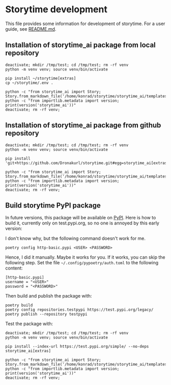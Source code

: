 # Storytime development

This file provides some information for development of storytime.
For a user guide, see [README.md](README.md).

## Installation of storytime_ai package from local repository

```
deactivate; mkdir /tmp/test; cd /tmp/test; rm -rf venv
python -m venv venv; source venv/bin/activate

pip install ~/storytime[extras]
cp ~/storytime/.env .

python -c "from storytime_ai import Story; Story.from_markdown_file('/home/konrad/storytime/storytime_ai/templates/minimal.md').check_integrity()"
python -c "from importlib.metadata import version; print(version('storytime_ai'))"
deactivate; rm -rf venv;

```

## Installation of storytime_ai package from github repository

```
deactivate; mkdir /tmp/test; cd /tmp/test; rm -rf venv
python -m venv venv; source venv/bin/activate

pip install 'git+https://github.com/Dronakurl/storytime.git#egg=storytime_ai[extras]'

python -c "from storytime_ai import Story; Story.from_markdown_file('/home/konrad/storytime/storytime_ai/templates/minimal.md').check_integrity()"
python -c "from importlib.metadata import version; print(version('storytime_ai'))"
deactivate; rm -rf venv;
```

## Build storytime PyPI package

In future versions, this package will be available on [PyPI](https://pypi.org/). Here is how to build it, currently only on test.pypi.org, so no one is annoyed by this early version:

I don't know why, but the following command doesn't work for me.

```
poetry config http-basic.pypi <USER> <PASSWORD>
```

Hence, I did it manually. Maybe it works for you. If it works, you can skip the following step.
Set the file `~/.config/pypoetry/auth.toml` to the following content:

```
[http-basic.pypi]
username = "<USER>"
password = "<PASSWORD>"
```

Then build and publish the package with:

```
poetry build
poetry config repositories.testpypi https://test.pypi.org/legacy/
poetry publish --repository testpypi
```

Test the package with:

```
deactivate; mkdir /tmp/test; cd /tmp/test; rm -rf venv
python -m venv venv; source venv/bin/activate

pip install --index-url https://test.pypi.org/simple/ --no-deps storytime_ai[extras]

python -c "from storytime_ai import Story; Story.from_markdown_file('/home/konrad/storytime/storytime_ai/templates/minimal.md').check_integrity()"
python -c "from importlib.metadata import version; print(version('storytime_ai'))"
deactivate; rm -rf venv;
```
